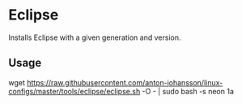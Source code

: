 # Eclipse

Installs Eclipse with a given generation and version.


## Usage

wget https://raw.githubusercontent.com/anton-johansson/linux-configs/master/tools/eclipse/eclipse.sh -O - | sudo bash -s neon 1a
